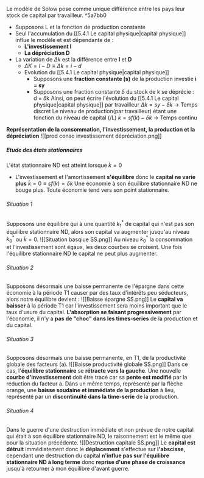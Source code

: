   Le modèle de Solow pose comme unique différence entre les pays leur stock de capital par travailleur. ^5a7bb0
- Supposons L et la fonction de production constante
- Seul l'accumulation du [[5.4.1 Le capital physique|capital physique]] influe le modèle et est dépendante de :
	- **L'investissement I**
	- **La dépréciation D**
- La variation de $\Delta k$ est la différence entre **I** et **D**
	- $\Delta K = I-D \equiv \Delta k = i-d$ 
	- Evolution du [[5.4.1 Le capital physique|capital physique]]
		- Supposons une **fraction constante (s)** de la production investie  **i = sy**
		- Supposons une fraction constante $\delta$ du stock de k se déprécie : d = $\delta$k 
	Ainsi, on peut écrire l'évolution du [[5.4.1 Le capital physique|capital physique]] par travailleur $\Delta k = sy-\delta k$ -> Temps discret
	Le niveau de production(par travailleur) étant une fonction du niveau de capital (/L) $\dot{k} = sf(k)-\delta k$ -> Temps continu

**Représentation de la consommation, l'investissement, la production et la dépréciation**
![[prod conso investissement dépréciation.png]]

##### Etude des états stationnaires
L'état stationnaire ND est atteint lorsque $\dot{k} = 0$ 
- L'investissement et l'amortissement **s'équilibre** donc le **capital ne varie plus** $\dot{k} = 0 \equiv sf(k) = \delta k$ 
Une économie à son équilibre stationnaire ND ne bouge plus.
Toute économie tend vers son point stationnaire.

###### Situation 1 
Supposons une équilibre qui à une quantité $k_1^*$ de capital qui n'est pas son équilibre stationnaire ND, alors son capital va augmenter jusqu'au niveau $k_0^*$ ou $\dot{k} = 0$.
![[Situation basqiue SS.png]]
Au niveau $k_0^*$ la consommation et l'investissement sont égaux, les deux courbes se croisent. 
Une fois l'équilibre stationnaire ND le capital ne peut plus augmenter.


###### Situation 2
Supposons désormais une baisse permanente de l'épargne dans cette économie à la période T1 causer par des taux d'intérêts peu séducteurs, alors notre équilibre devient :
![[Baisse épargne SS.png]]
Le **capital va baisser** à la période T1 car l'investissement sera moins important que le taux d'usure du capital.
**L'absorption se faisant progressivement** par l'économie, il n'y a **pas de "choc" dans les times-series** de la production et du capital.

###### Situation 3
Supposons désormais une baisse permanente, en T1, de la productivité globale des facteurs (a).
![[Baisse productivité globale SS.png]]
Dans ce cas, l'**équilibre stationnaire** se **rétracte vers la gauche**. 
Une nouvelle **courbe d'investissement** doit être tracé car sa **pente est modifié** par la réduction du facteur a.
Dans un même temps, représenté par la flèche orange, une **baisse soudaine et immédiate de la production** à lieu, représenté par un **discontinuité dans la time-serie** de la production.

###### Situation 4
Dans le guerre d'une destruction immédiate et non prévue de notre capital qui était à son équilibre stationnaire ND, le raisonnement est le même que pour la situation précédente.
![[Destruction capitale SS.png]]
Le **capital est détruit** immédiatement donc le **déplacement** s'effectue sur **l'abscisse**, cependant une destruction du capital **n'influe pas sur l'équilibre stationnaire ND à long terme** donc **reprise d'une phase de croissance** jusqu'à retourner à mon équilibre d'avant guerre.

